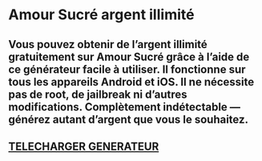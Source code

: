 # Amour Sucré argent illimité
## Vous pouvez obtenir de l’argent illimité gratuitement sur Amour Sucré grâce à l’aide de ce générateur facile à utiliser. Il fonctionne sur tous les appareils Android et iOS. Il ne nécessite pas de root, de jailbreak ni d’autres modifications. Complètement indétectable — générez autant d’argent que vous le souhaitez.

## [TELECHARGER GENERATEUR](https://stellardownload.pro/cl/i/g68gjp)


